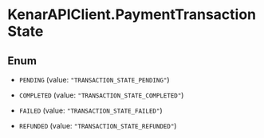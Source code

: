 # KenarAPIClient.PaymentTransactionState

## Enum


* `PENDING` (value: `"TRANSACTION_STATE_PENDING"`)

* `COMPLETED` (value: `"TRANSACTION_STATE_COMPLETED"`)

* `FAILED` (value: `"TRANSACTION_STATE_FAILED"`)

* `REFUNDED` (value: `"TRANSACTION_STATE_REFUNDED"`)


